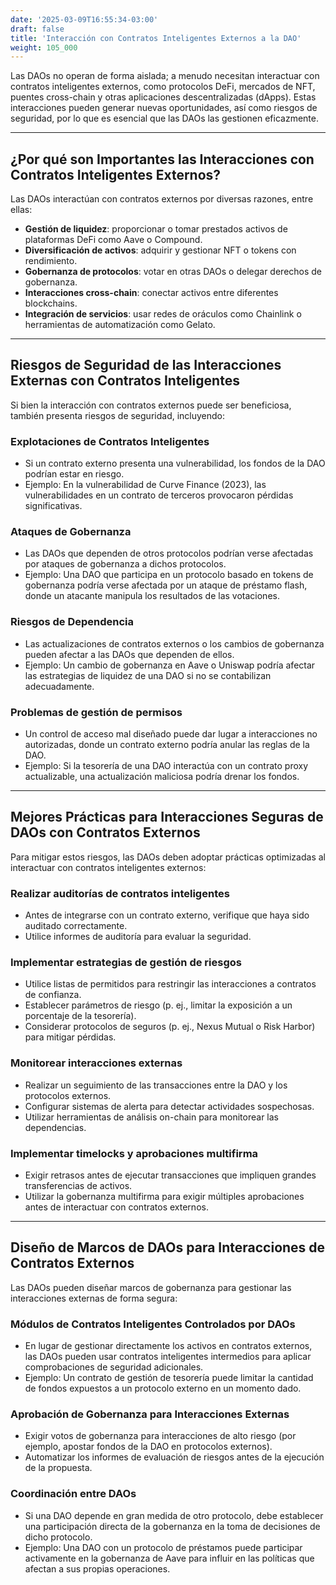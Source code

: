 ```yaml
---
date: '2025-03-09T16:55:34-03:00'
draft: false
title: 'Interacción con Contratos Inteligentes Externos a la DAO'
weight: 105_000
---
```


Las DAOs no operan de forma aislada; a menudo necesitan interactuar con contratos inteligentes externos, como protocolos DeFi, mercados de NFT, puentes cross-chain y otras aplicaciones descentralizadas (dApps). Estas interacciones pueden generar nuevas oportunidades, así como riesgos de seguridad, por lo que es esencial que las DAOs las gestionen eficazmente.

---

## **¿Por qué son Importantes las Interacciones con Contratos Inteligentes Externos?**

Las DAOs interactúan con contratos externos por diversas razones, entre ellas:
- **Gestión de liquidez**: proporcionar o tomar prestados activos de plataformas DeFi como Aave o Compound.
- **Diversificación de activos**: adquirir y gestionar NFT o tokens con rendimiento.
- **Gobernanza de protocolos**: votar en otras DAOs o delegar derechos de gobernanza.
- **Interacciones cross-chain**: conectar activos entre diferentes blockchains.
- **Integración de servicios**: usar redes de oráculos como Chainlink o herramientas de automatización como Gelato.

---

## **Riesgos de Seguridad de las Interacciones Externas con Contratos Inteligentes**

Si bien la interacción con contratos externos puede ser beneficiosa, también presenta riesgos de seguridad, incluyendo:

### **Explotaciones de Contratos Inteligentes**
- Si un contrato externo presenta una vulnerabilidad, los fondos de la DAO podrían estar en riesgo.
- Ejemplo: En la vulnerabilidad de Curve Finance (2023), las vulnerabilidades en un contrato de terceros provocaron pérdidas significativas.

### **Ataques de Gobernanza**
- Las DAOs que dependen de otros protocolos podrían verse afectadas por ataques de gobernanza a dichos protocolos.
- Ejemplo: Una DAO que participa en un protocolo basado en tokens de gobernanza podría verse afectada por un ataque de préstamo flash, donde un atacante manipula los resultados de las votaciones.

### **Riesgos de Dependencia**
- Las actualizaciones de contratos externos o los cambios de gobernanza pueden afectar a las DAOs que dependen de ellos. 
- Ejemplo: Un cambio de gobernanza en Aave o Uniswap podría afectar las estrategias de liquidez de una DAO si no se contabilizan adecuadamente.

### **Problemas de gestión de permisos**
- Un control de acceso mal diseñado puede dar lugar a interacciones no autorizadas, donde un contrato externo podría anular las reglas de la DAO. 
- Ejemplo: Si la tesorería de una DAO interactúa con un contrato proxy actualizable, una actualización maliciosa podría drenar los fondos.

---

## **Mejores Prácticas para Interacciones Seguras de DAOs con Contratos Externos**

Para mitigar estos riesgos, las DAOs deben adoptar prácticas optimizadas al interactuar con contratos inteligentes externos:

### **Realizar auditorías de contratos inteligentes**
- Antes de integrarse con un contrato externo, verifique que haya sido auditado correctamente.
- Utilice informes de auditoría para evaluar la seguridad.

### **Implementar estrategias de gestión de riesgos**
- Utilice listas de permitidos para restringir las interacciones a contratos de confianza. 
- Establecer parámetros de riesgo (p. ej., limitar la exposición a un porcentaje de la tesorería).
- Considerar protocolos de seguros (p. ej., Nexus Mutual o Risk Harbor) para mitigar pérdidas.

### **Monitorear interacciones externas**
- Realizar un seguimiento de las transacciones entre la DAO y los protocolos externos.
- Configurar sistemas de alerta para detectar actividades sospechosas.
- Utilizar herramientas de análisis on-chain para monitorear las dependencias.

### **Implementar timelocks y aprobaciones multifirma**
- Exigir retrasos antes de ejecutar transacciones que impliquen grandes transferencias de activos.
- Utilizar la gobernanza multifirma para exigir múltiples aprobaciones antes de interactuar con contratos externos.

---

## **Diseño de Marcos de DAOs para Interacciones de Contratos Externos**

Las DAOs pueden diseñar marcos de gobernanza para gestionar las interacciones externas de forma segura:

### **Módulos de Contratos Inteligentes Controlados por DAOs**
- En lugar de gestionar directamente los activos en contratos externos, las DAOs pueden usar contratos inteligentes intermedios para aplicar comprobaciones de seguridad adicionales.
- Ejemplo: Un contrato de gestión de tesorería puede limitar la cantidad de fondos expuestos a un protocolo externo en un momento dado.

### **Aprobación de Gobernanza para Interacciones Externas**
- Exigir votos de gobernanza para interacciones de alto riesgo (por ejemplo, apostar fondos de la DAO en protocolos externos).
- Automatizar los informes de evaluación de riesgos antes de la ejecución de la propuesta.

### **Coordinación entre DAOs**
- Si una DAO depende en gran medida de otro protocolo, debe establecer una participación directa de la gobernanza en la toma de decisiones de dicho protocolo.
- Ejemplo: Una DAO con un protocolo de préstamos puede participar activamente en la gobernanza de Aave para influir en las políticas que afectan a sus propias operaciones.
